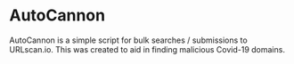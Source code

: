 # AutoCannon
AutoCannon is a simple script for bulk searches / submissions to URLscan.io.  This was created to aid in finding malicious Covid-19 domains.
